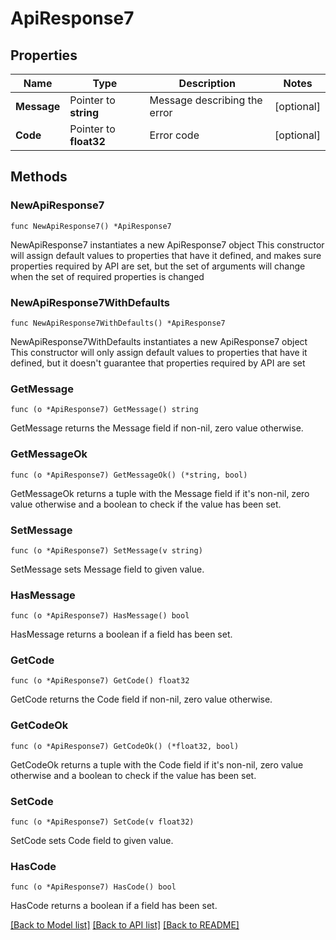# ApiResponse7

## Properties

Name | Type | Description | Notes
------------ | ------------- | ------------- | -------------
**Message** | Pointer to **string** | Message describing the error | [optional] 
**Code** | Pointer to **float32** | Error code | [optional] 

## Methods

### NewApiResponse7

`func NewApiResponse7() *ApiResponse7`

NewApiResponse7 instantiates a new ApiResponse7 object
This constructor will assign default values to properties that have it defined,
and makes sure properties required by API are set, but the set of arguments
will change when the set of required properties is changed

### NewApiResponse7WithDefaults

`func NewApiResponse7WithDefaults() *ApiResponse7`

NewApiResponse7WithDefaults instantiates a new ApiResponse7 object
This constructor will only assign default values to properties that have it defined,
but it doesn't guarantee that properties required by API are set

### GetMessage

`func (o *ApiResponse7) GetMessage() string`

GetMessage returns the Message field if non-nil, zero value otherwise.

### GetMessageOk

`func (o *ApiResponse7) GetMessageOk() (*string, bool)`

GetMessageOk returns a tuple with the Message field if it's non-nil, zero value otherwise
and a boolean to check if the value has been set.

### SetMessage

`func (o *ApiResponse7) SetMessage(v string)`

SetMessage sets Message field to given value.

### HasMessage

`func (o *ApiResponse7) HasMessage() bool`

HasMessage returns a boolean if a field has been set.

### GetCode

`func (o *ApiResponse7) GetCode() float32`

GetCode returns the Code field if non-nil, zero value otherwise.

### GetCodeOk

`func (o *ApiResponse7) GetCodeOk() (*float32, bool)`

GetCodeOk returns a tuple with the Code field if it's non-nil, zero value otherwise
and a boolean to check if the value has been set.

### SetCode

`func (o *ApiResponse7) SetCode(v float32)`

SetCode sets Code field to given value.

### HasCode

`func (o *ApiResponse7) HasCode() bool`

HasCode returns a boolean if a field has been set.


[[Back to Model list]](../README.md#documentation-for-models) [[Back to API list]](../README.md#documentation-for-api-endpoints) [[Back to README]](../README.md)


